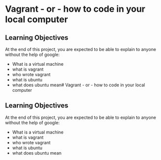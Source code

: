 # Vagrant - or - how to code in your local computer
## Learning Objectives
At the end of this project, you are expected to be able to explain to anyone without the help of google:
* What is a virtual machine
* what is vagrant
* who wrote vagrant
* what is ubuntu
* what does ubuntu mean# Vagrant - or - how to code in your local computer
## Learning Objectives
At the end of this project, you are expected to be able to explain to anyone without the help of google:
* What is a virtual machine
* what is vagrant
* who wrote vagrant
* what is ubuntu
* what does ubuntu mean
